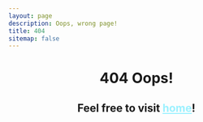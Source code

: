 ```yaml
---
layout: page
description: Oops, wrong page!
title: 404
sitemap: false
---
```

<h1 style='text-align: center;'>404 Oops!</h1>
<h2 style='text-align: center;'>Feel free to visit <a  style = "border-bottom-color: transparent;
color: #9bf1ff !important;" href="/">home</a>!</h2>